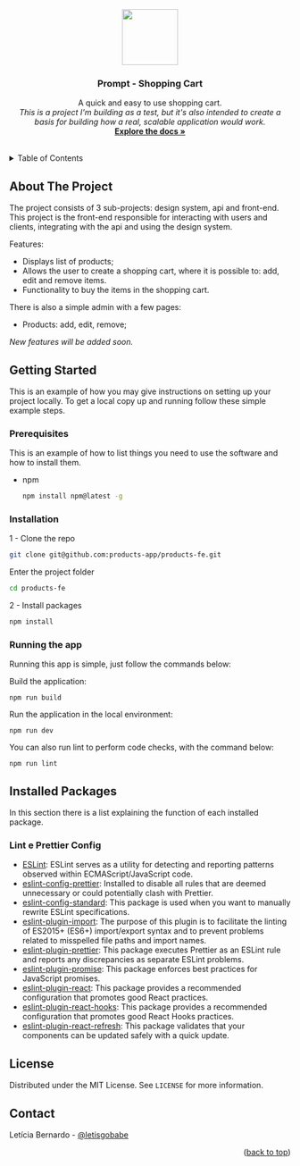 <div align="center">
  <a href="https://github.com/products-app/products-fe">
    <img src="https://github.com/products-app/products-fe/assets/13439423/9f90454c-c622-4a20-8c3a-c739cd9a7f1b" width="100" /> 
  </a>

  <h3 align="center">Prompt - Shopping Cart</h3>

  <p align="center">
    A quick and easy to use shopping cart.
    <br />
    <i>This is a project I'm building as a test, but it's also intended to create a basis for building how a real, scalable application would work.</i>
    <br />
    <a href="https://github.com/products-app/products-fe"><strong>Explore the docs »</strong></a>
    <br />
    <br />
  </p>
</div>



<!-- TABLE OF CONTENTS -->
<details>
  <summary>Table of Contents</summary>
  <ol>
    <li><a href="#about-the-project">About The Project</a></li>
    <li>
      <a href="#getting-started">Getting Started</a>
      <ul>
        <li><a href="#prerequisites">Prerequisites</a></li>
        <li><a href="#installation">Installation</a></li>
        <li><a href="#running-the-app">Running the app</a></li>
      </ul>
    </li>
    <li><a href="#license">License</a></li>
    <li><a href="#contact">Contact</a></li>
  </ol>
</details>


## About The Project

The project consists of 3 sub-projects: design system, api and front-end.<br />
This project is the front-end responsible for interacting with users and clients, integrating with the api and using the design system.<br />

Features:

- Displays list of products;
- Allows the user to create a shopping cart, where it is possible to: add, edit and remove items.
- Functionality to buy the items in the shopping cart.

There is also a simple admin with a few pages:
- Products: add, edit, remove;


_New features will be added soon._


## Getting Started

This is an example of how you may give instructions on setting up your project locally.
To get a local copy up and running follow these simple example steps.

### Prerequisites

This is an example of how to list things you need to use the software and how to install them.
* npm
  ```sh
  npm install npm@latest -g
  ```

### Installation

1 - Clone the repo
```sh
git clone git@github.com:products-app/products-fe.git
```
Enter the project folder
```sh
cd products-fe
```

2 - Install packages
```sh
npm install
```

### Running the app

Running this app is simple, just follow the commands below:

Build the application:

```
npm run build
```

Run the application in the local environment:

```
npm run dev
```

You can also run lint to perform code checks, with the command below:
```
npm run lint
```

## Installed Packages

In this section there is a list explaining the function of each installed package.

### Lint e Prettier Config

- [ESLint](https://www.npmjs.com/package/eslint): ESLint serves as a utility for detecting and reporting patterns observed within ECMAScript/JavaScript code.
- [eslint-config-prettier](https://www.npmjs.com/package/eslint-config-prettier): Installed to 
disable all rules that are deemed unnecessary or could potentially clash with Prettier.
- [eslint-config-standard](https://www.npmjs.com/package/eslint-config-standard): This package is used when you want to manually rewrite ESLint specifications.
- [eslint-plugin-import](https://www.npmjs.com/package/eslint-plugin-import): The purpose of this plugin is to facilitate the linting of ES2015+ (ES6+) import/export syntax and to prevent problems related to misspelled file paths and import names.
- [eslint-plugin-prettier](https://www.npmjs.com/package/eslint-plugin-prettier): This package executes Prettier as an ESLint rule and reports any discrepancies as separate ESLint problems.
- [eslint-plugin-promise](https://www.npmjs.com/package/eslint-plugin-promise): This package enforces best practices for JavaScript promises.
- [eslint-plugin-react](https://www.npmjs.com/package/eslint-plugin-react): This package provides a recommended configuration that promotes good React practices.
- [eslint-plugin-react-hooks](https://www.npmjs.com/package/eslint-plugin-react-hooks): This package provides a recommended configuration that promotes good React Hooks practices.
- [eslint-plugin-react-refresh](https://www.npmjs.com/package/eslint-plugin-react-refresh): This package validates that your components can be updated safely with a quick update.


<!-- LICENSE -->
## License

Distributed under the MIT License. See `LICENSE` for more information.


<!-- CONTACT -->
## Contact

Letícia Bernardo - [@letisgobabe](https://twitter.com/letisgobabe)


<p align="right">(<a href="#top">back to top</a>)</p>




